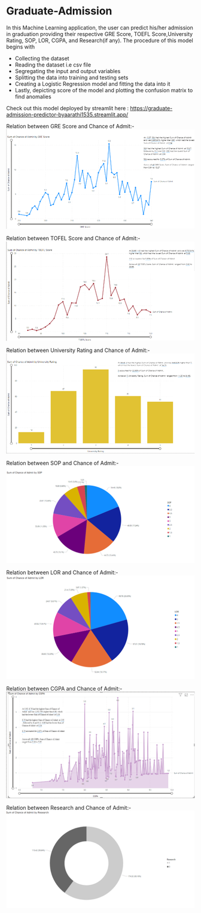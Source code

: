 # Graduate-Admission
In this Machine Learning application, the user can predict his/her admission in graduation providing their respective GRE Score, TOEFL Score,University Rating, SOP, LOR, CGPA, and Research(if any).
The procedure of this model begins with
- Collecting the dataset
- Reading the dataset i.e csv file
- Segregating the input and output variables
- Splitting the data into training and testing sets
- Creating a Logistic Regression model and fitting the data into it
- Lastly, depicting score of the model and plotting the confusion matrix to find anomalies

Check out this model deployed by streamlit here : https://graduate-admission-predictor-byaarathi1535.streamlit.app/

Relation between GRE Score and Chance of Admit:-
![1-Image](ii.png)

Relation between TOFEL Score and Chance of Admit:-
![2-Image](iii.png)

Relation between University Rating and Chance of Admit:-
![3-Image](iv.png)

Relation between SOP and Chance of Admit:-
![4-Image](v.png)

Relation between LOR and Chance of Admit:-
![5-Image](lor.png)

Relation between CGPA and Chance of Admit:-
![6-Image](i.png)

Relation between Research and Chance of Admit:-
![7-Image](vii.png)
